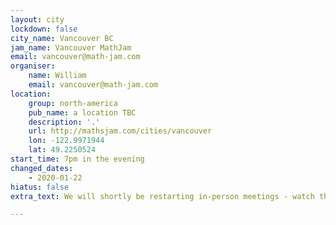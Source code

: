 ```yaml
---
layout: city
lockdown: false
city_name: Vancouver BC
jam_name: Vancouver MathJam
email: vancouver@math-jam.com
organiser:
    name: William
    email: vancouver@math-jam.com
location:
    group: north-america
    pub_name: a location TBC
    description: '.'
    url: http://mathsjam.com/cities/vancouver
    lon: -122.9971944
    lat: 49.2250524
start_time: 7pm in the evening
changed_dates:
    - 2020-01-22
hiatus: false
extra_text: We will shortly be restarting in-person meetings - watch this space for information.

---
```


